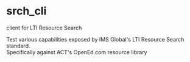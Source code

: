 # srch_cli
client for LTI Resource Search

Test various capabilities exposed by IMS Global's LTI Resource Search standard.  
Specifically against ACT's OpenEd.com resource library
